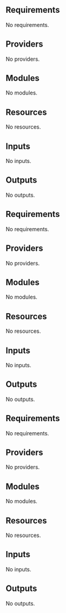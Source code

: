 ## Requirements

No requirements.

## Providers

No providers.

## Modules

No modules.

## Resources

No resources.

## Inputs

No inputs.

## Outputs

No outputs.
## Requirements

No requirements.

## Providers

No providers.

## Modules

No modules.

## Resources

No resources.

## Inputs

No inputs.

## Outputs

No outputs.
## Requirements

No requirements.

## Providers

No providers.

## Modules

No modules.

## Resources

No resources.

## Inputs

No inputs.

## Outputs

No outputs.
